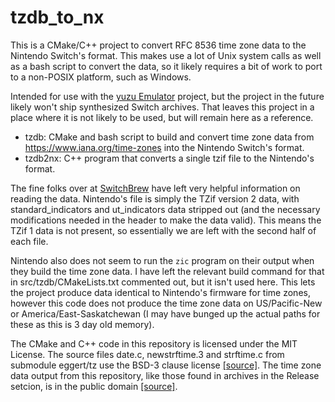 # tzdb_to_nx

This is a CMake/C++ project to convert RFC 8536 time zone data to the Nintendo Switch's format.
This makes use a lot of Unix system calls as well as a bash script to convert the data, so it likely requires a bit of work to port to a non-POSIX platform, such as Windows.

Intended for use with the [yuzu Emulator](https://yuzu-emu.org/) project, but the project in the future likely won't ship synthesized Switch archives.
That leaves this project in a place where it is not likely to be used, but will remain here as a reference.

- tzdb: CMake and bash script to build and convert time zone data from https://www.iana.org/time-zones into the Nintendo Switch's format.
- tzdb2nx: C++ program that converts a single tzif file to the Nintendo's format.

The fine folks over at [SwitchBrew](https://switchbrew.org/wiki/PSC_services#ITimeZoneService) have left very helpful information on reading the data.
Nintendo's file is simply the TZif version 2 data, with standard_indicators and ut_indicators data stripped out (and the necessary modifications needed in the header to make the data valid).
This means the TZif 1 data is not present, so essentially we are left with the second half of each file.

Nintendo also does not seem to run the `zic` program on their output when they build the time zone data.
I have left the relevant build command for that in src/tzdb/CMakeLists.txt commented out, but it isn't used here.
This lets the project produce data identical to Nintendo's firmware for time zones, however this code does not produce the time zone data on US/Pacific-New or America/East-Saskatchewan (I may have bunged up the actual paths for these as this is 3 day old memory).

The CMake and C++ code in this repository is licensed under the MIT License.
The source files date.c, newstrftime.3 and strftime.c from submodule eggert/tz use the BSD-3 clause license [[source]](https://github.com/eggert/tz/blob/main/LICENSE).
The time zone data output from this repository, like those found in archives in the Release setcion, is in the public domain [[source]](https://github.com/eggert/tz/blob/main/LICENSE).
